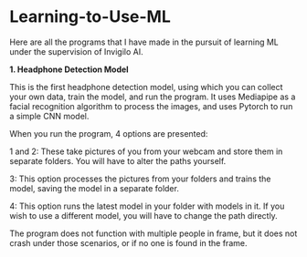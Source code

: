 # Learning-to-Use-ML
Here are all the programs that I have made in the pursuit of learning ML under the supervision of Invigilo AI.

**1. Headphone Detection Model**

This is the first headphone detection model, using which you can collect your own data, train the model, and run the program. It uses Mediapipe as a facial recognition algorithm to process the images, and uses Pytorch to run a simple CNN model. 

When you run the program, 4 options are presented:

1 and 2:
These take pictures of you from your webcam and store them in separate folders. You will have to alter the paths yourself.

3: 
This option processes the pictures from your folders and trains the model, saving the model in a separate folder.

4:
This option runs the latest model in your folder with models in it. If you wish to use a different model, you will have to change the path directly.

The program does not function with multiple people in frame, but it does not crash under those scenarios, or if no one is found in the frame.

